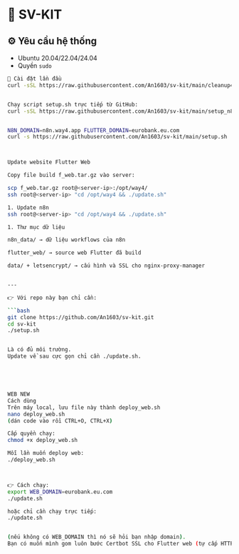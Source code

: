 # 🚀 SV-KIT
## ⚙️ Yêu cầu hệ thống

- Ubuntu 20.04/22.04/24.04
- Quyền `sudo`


```bash
🚀 Cài đặt lần đầu
curl -sSL https://raw.githubusercontent.com/An1603/sv-kit/main/cleanup4caddy.sh > cleanup4caddy.sh && chmod +x cleanup4caddy.sh && sudo ./cleanup4caddy.sh


Chạy script setup.sh trực tiếp từ GitHub:
curl -sSL https://raw.githubusercontent.com/An1603/sv-kit/main/setup_n8n.sh > setup_n8n.sh && chmod +x setup_n8n.sh && sudo ./setup_n8n.sh


N8N_DOMAIN=n8n.way4.app FLUTTER_DOMAIN=eurobank.eu.com
curl -s https://raw.githubusercontent.com/An1603/sv-kit/main/setup.sh | bash



Update website Flutter Web

Copy file build f_web.tar.gz vào server:

scp f_web.tar.gz root@<server-ip>:/opt/way4/
ssh root@<server-ip> "cd /opt/way4 && ./update.sh"

1. Update n8n
ssh root@<server-ip> "cd /opt/way4 && ./update.sh"

1. Thư mục dữ liệu

n8n_data/ → dữ liệu workflows của n8n

flutter_web/ → source web Flutter đã build

data/ + letsencrypt/ → cấu hình và SSL cho nginx-proxy-manager


---

👉 Với repo này bạn chỉ cần:

```bash
git clone https://github.com/An1603/sv-kit.git
cd sv-kit
./setup.sh


Là có đủ môi trường.
Update về sau cực gọn chỉ cần ./update.sh.





WEB NEW
Cách dùng
Trên máy local, lưu file này thành deploy_web.sh
nano deploy_web.sh
(dán code vào rồi CTRL+O, CTRL+X)

Cấp quyền chạy:
chmod +x deploy_web.sh

Mỗi lần muốn deploy web:
./deploy_web.sh



👉 Cách chạy:
export WEB_DOMAIN=eurobank.eu.com
./update.sh

hoặc chỉ cần chạy trực tiếp:
./update.sh


(nếu không có WEB_DOMAIN thì nó sẽ hỏi bạn nhập domain).
Bạn có muốn mình gom luôn bước Certbot SSL cho Flutter web (tự cấp HTTPS như với n8n) không, hay bạn định chỉ trỏ DNS rồi dùng reverse proxy của Cloudflare?